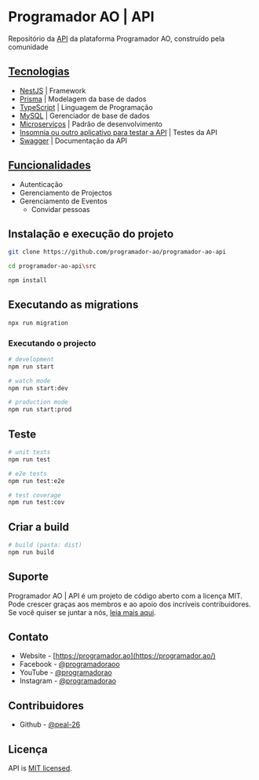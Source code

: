 # Programador AO | API

Repositório da [API](http://github.com/Programador-AO/programador-ao-api) da plataforma Programador AO, construído pela comunidade

## [Tecnologias](/docs/tecnologias.md)

- [NestJS](https://www.fastify.io/) | Framework
- [Prisma](https://www.prisma.io/) | Modelagem da base de dados
- [TypeScript](https://www.typescriptlang.org/) | Linguagem de Programação
- [MySQL](https://www.mysql.com/) | Gerenciador de base de dados
- [Microserviços](https://microservices.io/) | Padrão de desenvolvimento
- [Insomnia ou outro aplicativo para testar a API](https://insomnia.rest/download) | Testes da API
- [Swagger](https://swagger.io/) | Documentação da API

## [Funcionalidades](/docs/funcionalidades.md)

- Autenticação
- Gerenciamento de Projectos
- Gerenciamento de Eventos
  - Convidar pessoas

## Instalação e execução do projeto

```bash
git clone https://github.com/programador-ao/programador-ao-api

cd programador-ao-api\src

npm install
```

## Executando as migrations

```bash
npx run migration
```

### Executando o projecto

```bash
# development
npm run start

# watch mode
npm run start:dev

# production mode
npm run start:prod
```

## Teste

```bash
# unit tests
npm run test

# e2e tests
npm run test:e2e

# test coverage
npm run test:cov
```

## Criar a build

```bash
# build (pasta: dist)
npm run build

```

## Suporte

Programador AO | API é um projeto de código aberto com a licença  MIT. Pode crescer graças aos membros e ao apoio dos incríveis contribuidores. Se você quiser se juntar a nós, [leia mais aqui](https://programador.ao/sobre-nos).

## Contato

- Website - [https://programador.ao](https://programador.ao/)
- Facebook - [@programadoraoo](https://web.facebook.com/programadoraoo)
- YouTube - [@programadorao](https://www.youtube.com/@programadorao)
- Instagram - [@programadorao](https://www.instagram.com/programadorao/)

## Contribuidores

- Github - [@peal-26](https://github.com/peal-26/)

## Licença

API is [MIT licensed](LICENSE).
